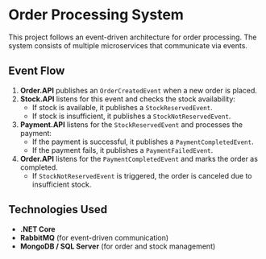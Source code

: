 # Order Processing System

This project follows an event-driven architecture for order processing. The system consists of multiple microservices that communicate via events.

## Event Flow

1. **Order.API** publishes an `OrderCreatedEvent` when a new order is placed.
2. **Stock.API** listens for this event and checks the stock availability:
   - If stock is available, it publishes a `StockReservedEvent`.
   - If stock is insufficient, it publishes a `StockNotReservedEvent`.
3. **Payment.API** listens for the `StockReservedEvent` and processes the payment:
   - If the payment is successful, it publishes a `PaymentCompletedEvent`.
   - If the payment fails, it publishes a `PaymentFailedEvent`.
4. **Order.API** listens for the `PaymentCompletedEvent` and marks the order as completed.
   - If `StockNotReservedEvent` is triggered, the order is canceled due to insufficient stock.

## Technologies Used
- **.NET Core**
- **RabbitMQ** (for event-driven communication)
- **MongoDB / SQL Server** (for order and stock management)
